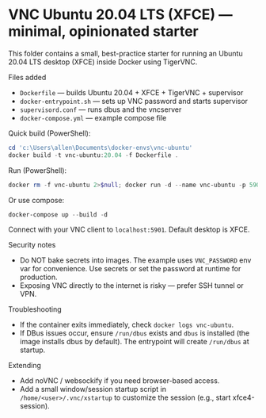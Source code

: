 # VNC Ubuntu 20.04 LTS (XFCE) — minimal, opinionated starter

This folder contains a small, best-practice starter for running an Ubuntu 20.04 LTS desktop (XFCE) inside Docker using TigerVNC.

Files added
- `Dockerfile` — builds Ubuntu 20.04 + XFCE + TigerVNC + supervisor
- `docker-entrypoint.sh` — sets up VNC password and starts supervisor
- `supervisord.conf` — runs dbus and the vncserver
- `docker-compose.yml` — example compose file

Quick build (PowerShell):

```powershell
cd 'c:\Users\allen\Documents\docker-envs\vnc-ubuntu'
docker build -t vnc-ubuntu:20.04 -f Dockerfile .
```

Run (PowerShell):

```powershell
docker rm -f vnc-ubuntu 2>$null; docker run -d --name vnc-ubuntu -p 5901:5901 -e VNC_PASSWORD=yourpassword vnc-ubuntu:20.04
```

Or use compose:

```powershell
docker-compose up --build -d
```

Connect with your VNC client to `localhost:5901`. Default desktop is XFCE.

Security notes
- Do NOT bake secrets into images. The example uses `VNC_PASSWORD` env var for convenience. Use secrets or set the password at runtime for production.
- Exposing VNC directly to the internet is risky — prefer SSH tunnel or VPN.

Troubleshooting
- If the container exits immediately, check `docker logs vnc-ubuntu`.
- If DBus issues occur, ensure `/run/dbus` exists and `dbus` is installed (the image installs dbus by default). The entrypoint will create `/run/dbus` at startup.

Extending
- Add noVNC / websockify if you need browser-based access.
- Add a small window/session startup script in `/home/<user>/.vnc/xstartup` to customize the session (e.g., start xfce4-session).
